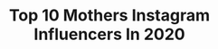 ---
title: Top 10 Mothers Instagram Influencers In 2020
description: >-
  Find top mothers Instagram influencers in 2020. Most popular hashtags: #eyes #handstand #sport #grateful.
platform: Instagram
profiles:
  - username: "angelika_rysz"
    fullname: >-
      Angelika
    location: "Poland"
    followers: 3225
    engagement: 2173
    commentsToLikes: 0.306699
    id: ck5zizhb5gnvu0i14guq3n633
    verified: false
    hashtags: "#beautyissimple, #artystycznezdj, #boymom, #jestemmama"
  - username: "keep.calm.and.mommy.on"
    fullname: >-
      Nadine
    location: "Australia"
    followers: 68400
    engagement: 1185
    commentsToLikes: 0.097980
    id: ck135daze0vsd0i19svokoglz
    verified: false
    hashtags: "#wearingtoday, #outfitdetails, #allyfashion, #classygirl"
  - username: "andybenavidesm"
    fullname: >-
      Andy Benavides
    location: "United States"
    followers: 753753
    engagement: 1132
    commentsToLikes: 0.628555
    id: ck0u23mcmyugz0i19aotwd7le
    verified: true
    hashtags: "#thirdbaby, #dysonsupersonic, #supportboutiques, #ad"
  - username: "amal_shehadeh"
    fullname: >-
      Amal Shehadeh
    location: "Lebanon"
    followers: 37204
    engagement: 1016
    commentsToLikes: 0.307228
    id: ck0vx0q68wjy20i19ugb93c48
    verified: false
    hashtags: "#mothersday, #mydaughter, #firsttooth, #purenature"
  - username: "enna_enkeli"
    fullname: >-
      Elina Finning
    location: ""
    followers: 5683
    engagement: 3113
    commentsToLikes: 0.084981
    id: ckaotta56xf6u0i78twz9s6kw
    verified: false
    hashtags: "#lifeismagic, #smileandshine, #raining, #newweek"
  - username: "oosilver7"
    fullname: >-
      OOSilver7
    location: "United States"
    followers: 21426
    engagement: 1256
    commentsToLikes: 0.077107
    id: ck15sjgtndbfq0i190xzjk69w
    verified: false
    hashtags: "#celebrate, #silver, #instapic, #greyhair"
  - username: "reissmannevelyn"
    fullname: >-
      Evelyn Reißmann
    location: "Germany"
    followers: 21126
    engagement: 1176
    commentsToLikes: 0.068819
    id: ck8t26tg1yctg0j78wfmfyfpy
    verified: false
    hashtags: "#dienstagmood, #womanover50, #imissmymom, #mittwochabend"
  - username: "breathlesslymothering"
    fullname: >-
      Rachel ♥ Plus Three
    location: "United Kingdom"
    followers: 29070
    engagement: 1169
    commentsToLikes: 0.071339
    id: ck0tyby2vmckc0i19b1r4zive
    verified: false
    hashtags: "#vikingbay, #chicagos, #sister, #preteen"
  - username: "marens_om"
    fullname: >-
      Maren
    location: "United States"
    followers: 36062
    engagement: 1131
    commentsToLikes: 0.151220
    id: ck6tikhkg0vzw0j716ykfxzfo
    verified: false
    hashtags: "#standingbalance, #twisted, #titthibasana, #lowlunge"
  - username: "darlene4ny"
    fullname: >-
      Darlene Rodriguez
    location: "United States"
    followers: 19142
    engagement: 1110
    commentsToLikes: 0.127103
    id: ck6ua8z74277z0j7173spglr6
    verified: true
    hashtags: "#collegegrad, #mysonshine, #motthaven, #iceskating"
---